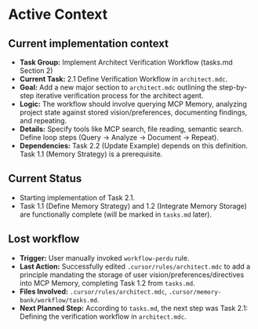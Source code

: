 # Active Context

## Current implementation context

- **Task Group:** Implement Architect Verification Workflow (tasks.md Section 2)
- **Current Task:** 2.1 Define Verification Workflow in `architect.mdc`.
- **Goal:** Add a new major section to `architect.mdc` outlining the step-by-step iterative verification process for the architect agent.
- **Logic:** The workflow should involve querying MCP Memory, analyzing project state against stored vision/preferences, documenting findings, and repeating.
- **Details:** Specify tools like MCP search, file reading, semantic search. Define loop steps (Query -> Analyze -> Document -> Repeat).
- **Dependencies:** Task 2.2 (Update Example) depends on this definition. Task 1.1 (Memory Strategy) is a prerequisite.

## Current Status

- Starting implementation of Task 2.1.
- Task 1.1 (Define Memory Strategy) and 1.2 (Integrate Memory Storage) are functionally complete (will be marked in `tasks.md` later).

## Lost workflow

- **Trigger:** User manually invoked `workflow-perdu` rule.
- **Last Action:** Successfully edited `.cursor/rules/architect.mdc` to add a principle mandating the storage of user vision/preferences/directives into MCP Memory, completing Task 1.2 from `tasks.md`.
- **Files Involved:** `.cursor/rules/architect.mdc`, `.cursor/memory-bank/workflow/tasks.md`.
- **Next Planned Step:** According to `tasks.md`, the next step was Task 2.1: Defining the verification workflow in `architect.mdc`.